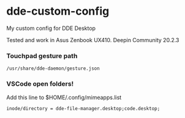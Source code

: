 # dde-custom-config
My custom config for DDE Desktop

Tested and work in Asus Zenbook UX410. Deepin Community 20.2.3

### Touchpad gesture path

```/usr/share/dde-daemon/gesture.json```

### VSCode open folders!

Add this line to $HOME/.config/mimeapps.list

```inode/directory = dde-file-manager.desktop;code.desktop;```
